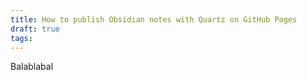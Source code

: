 ```yaml
---
title: How to publish Obsidian notes with Quartz on GitHub Pages
draft: true
tags:
---
```


Balablabal


